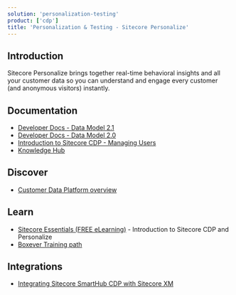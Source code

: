 ```yaml
---
solution: 'personalization-testing'
product: ['cdp']
title: 'Personalization & Testing - Sitecore Personalize'
---
```


## Introduction
Sitecore Personalize brings together real-time behavioral insights and all your customer data so you can understand and engage every customer (and anonymous visitors) instantly.

## Documentation

- [Developer Docs - Data Model 2.1](https://doc.sitecore.com/cdp/en/developers/sitecore-customer-data-platform--data-model-2-1/index-en.html)
- [Developer Docs - Data Model 2.0](https://doc.sitecore.com/cdp/en/developers/sitecore-customer-data-platform--data-model-2-0/index-en.html)
- [Introduction to Sitecore CDP - Managing Users](https://doc.sitecore.com/cdp/en/users/sitecore-customer-data-platform/introduction-to-sitecore-cdp.html)
- [Knowledge Hub](https://sitecore.cdpknowledgehub.com/docs)

## Discover

- [Customer Data Platform overview](https://www.sitecore.com/products/customer-data-platform)

## Learn

- [Sitecore Essentials (FREE eLearning)](https://learning.sitecore.com/pathway/sitecore-essentials) - Introduction to Sitecore CDP and Personalize
- [Boxever Training path](https://learning.sitecore.com/pathway/boxever-training)

## Integrations

- [Integrating Sitecore SmartHub CDP with Sitecore XM](/learn/integrations/xm-cdp)